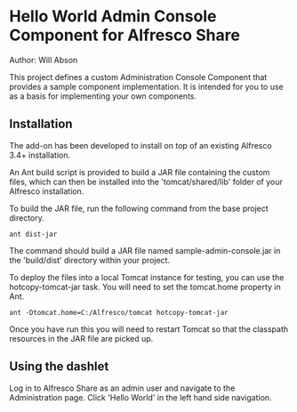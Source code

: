 Hello World Admin Console Component for Alfresco Share
======================================================

Author: Will Abson

This project defines a custom Administration Console Component that provides 
a sample component implementation. It is intended for you to use as a basis 
for implementing your own components.

Installation
------------

The add-on has been developed to install on top of an existing Alfresco
3.4+ installation.

An Ant build script is provided to build a JAR file containing the 
custom files, which can then be installed into the 'tomcat/shared/lib' folder 
of your Alfresco installation.

To build the JAR file, run the following command from the base project 
directory.

    ant dist-jar

The command should build a JAR file named sample-admin-console.jar
in the 'build/dist' directory within your project.

To deploy the files into a local Tomcat instance for testing, you can 
use the hotcopy-tomcat-jar task. You will need to set the tomcat.home
property in Ant.

    ant -Dtomcat.home=C:/Alfresco/tomcat hotcopy-tomcat-jar
    
Once you have run this you will need to restart Tomcat so that the classpath 
resources in the JAR file are picked up.

Using the dashlet
-----------------

Log in to Alfresco Share as an admin user and navigate to the Administration
page. Click 'Hello World' in the left hand side navigation.